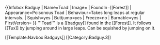 {{Infobox Badguy
| Name=Toad
| Image=
| FoundIn=[[Forest]]
| Appearance=Poisonous Toad
| Behaviour=Takes long leaps at regular intervals.
| Squish=yes
| Buttjump=yes
| Freeze=no
| Burnable=yes
| FirstVersion=
}}
'''Toad''' is a [[badguy]] found in the [[Forest]]. It follows [[Tux]] by jumping around in large leaps. Can be squished by jumping on it.

[[Template:Navbox Badguys]]
[[Category:Badguy.3]]
